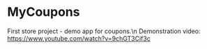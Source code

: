 # MyCoupons
First store project - demo app for coupons.\n
Demonstration video: https://www.youtube.com/watch?v=9chGT3Cjf3c
